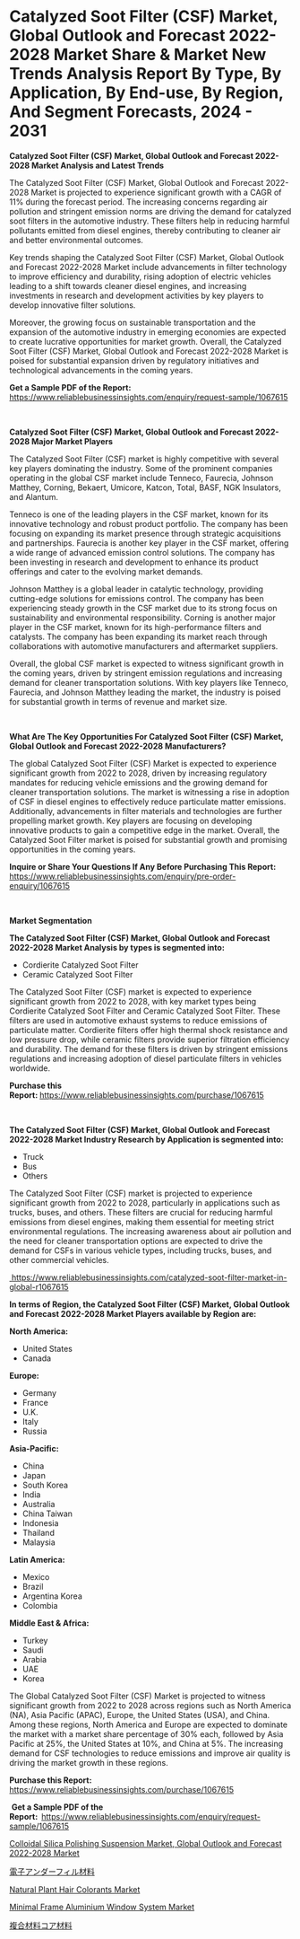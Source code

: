 <p><h1>Catalyzed Soot Filter (CSF) Market, Global Outlook and Forecast 2022-2028 Market Share & Market New Trends Analysis Report By Type, By Application, By End-use, By Region, And Segment Forecasts, 2024 - 2031</h1></p><p><strong>Catalyzed Soot Filter (CSF) Market, Global Outlook and Forecast 2022-2028 Market Analysis and Latest Trends</strong></p>
<p><p>The Catalyzed Soot Filter (CSF) Market, Global Outlook and Forecast 2022-2028 Market is projected to experience significant growth with a CAGR of 11% during the forecast period. The increasing concerns regarding air pollution and stringent emission norms are driving the demand for catalyzed soot filters in the automotive industry. These filters help in reducing harmful pollutants emitted from diesel engines, thereby contributing to cleaner air and better environmental outcomes.</p><p>Key trends shaping the Catalyzed Soot Filter (CSF) Market, Global Outlook and Forecast 2022-2028 Market include advancements in filter technology to improve efficiency and durability, rising adoption of electric vehicles leading to a shift towards cleaner diesel engines, and increasing investments in research and development activities by key players to develop innovative filter solutions.</p><p>Moreover, the growing focus on sustainable transportation and the expansion of the automotive industry in emerging economies are expected to create lucrative opportunities for market growth. Overall, the Catalyzed Soot Filter (CSF) Market, Global Outlook and Forecast 2022-2028 Market is poised for substantial expansion driven by regulatory initiatives and technological advancements in the coming years.</p></p>
<p><strong>Get a Sample PDF of the Report:&nbsp;</strong> <a href="https://www.reliablebusinessinsights.com/enquiry/request-sample/1067615">https://www.reliablebusinessinsights.com/enquiry/request-sample/1067615</a></p>
<p>&nbsp;</p>
<p><strong>Catalyzed Soot Filter (CSF) Market, Global Outlook and Forecast 2022-2028 Major Market Players</strong></p>
<p><p>The Catalyzed Soot Filter (CSF) market is highly competitive with several key players dominating the industry. Some of the prominent companies operating in the global CSF market include Tenneco, Faurecia, Johnson Matthey, Corning, Bekaert, Umicore, Katcon, Total, BASF, NGK Insulators, and Alantum.</p><p>Tenneco is one of the leading players in the CSF market, known for its innovative technology and robust product portfolio. The company has been focusing on expanding its market presence through strategic acquisitions and partnerships. Faurecia is another key player in the CSF market, offering a wide range of advanced emission control solutions. The company has been investing in research and development to enhance its product offerings and cater to the evolving market demands.</p><p>Johnson Matthey is a global leader in catalytic technology, providing cutting-edge solutions for emissions control. The company has been experiencing steady growth in the CSF market due to its strong focus on sustainability and environmental responsibility. Corning is another major player in the CSF market, known for its high-performance filters and catalysts. The company has been expanding its market reach through collaborations with automotive manufacturers and aftermarket suppliers.</p><p>Overall, the global CSF market is expected to witness significant growth in the coming years, driven by stringent emission regulations and increasing demand for cleaner transportation solutions. With key players like Tenneco, Faurecia, and Johnson Matthey leading the market, the industry is poised for substantial growth in terms of revenue and market size.</p></p>
<p>&nbsp;</p>
<p><strong>What Are The Key Opportunities For Catalyzed Soot Filter (CSF) Market, Global Outlook and Forecast 2022-2028 Manufacturers?</strong></p>
<p><p>The global Catalyzed Soot Filter (CSF) Market is expected to experience significant growth from 2022 to 2028, driven by increasing regulatory mandates for reducing vehicle emissions and the growing demand for cleaner transportation solutions. The market is witnessing a rise in adoption of CSF in diesel engines to effectively reduce particulate matter emissions. Additionally, advancements in filter materials and technologies are further propelling market growth. Key players are focusing on developing innovative products to gain a competitive edge in the market. Overall, the Catalyzed Soot Filter market is poised for substantial growth and promising opportunities in the coming years.</p></p>
<p><strong>Inquire or Share Your Questions If Any Before Purchasing This Report:</strong> <a href="https://www.reliablebusinessinsights.com/enquiry/pre-order-enquiry/1067615">https://www.reliablebusinessinsights.com/enquiry/pre-order-enquiry/1067615</a></p>
<p>&nbsp;</p>
<p><strong>Market Segmentation</strong></p>
<p><strong>The Catalyzed Soot Filter (CSF) Market, Global Outlook and Forecast 2022-2028 Market Analysis by types is segmented into:</strong></p>
<p><ul><li>Cordierite Catalyzed Soot Filter</li><li>Ceramic Catalyzed Soot Filter</li></ul></p>
<p><p>The Catalyzed Soot Filter (CSF) market is expected to experience significant growth from 2022 to 2028, with key market types being Cordierite Catalyzed Soot Filter and Ceramic Catalyzed Soot Filter. These filters are used in automotive exhaust systems to reduce emissions of particulate matter. Cordierite filters offer high thermal shock resistance and low pressure drop, while ceramic filters provide superior filtration efficiency and durability. The demand for these filters is driven by stringent emissions regulations and increasing adoption of diesel particulate filters in vehicles worldwide.</p></p>
<p><strong>Purchase this Report:&nbsp;</strong><a href="https://www.reliablebusinessinsights.com/purchase/1067615">https://www.reliablebusinessinsights.com/purchase/1067615</a></p>
<p>&nbsp;</p>
<p><strong>The Catalyzed Soot Filter (CSF) Market, Global Outlook and Forecast 2022-2028 Market Industry Research by Application is segmented into:</strong></p>
<p><ul><li>Truck</li><li>Bus</li><li>Others</li></ul></p>
<p><p>The Catalyzed Soot Filter (CSF) market is projected to experience significant growth from 2022 to 2028, particularly in applications such as trucks, buses, and others. These filters are crucial for reducing harmful emissions from diesel engines, making them essential for meeting strict environmental regulations. The increasing awareness about air pollution and the need for cleaner transportation options are expected to drive the demand for CSFs in various vehicle types, including trucks, buses, and other commercial vehicles.</p></p>
<p><a href="https://www.reliablebusinessinsights.com/catalyzed-soot-filter-market-in-global-r1067615">&nbsp;https://www.reliablebusinessinsights.com/catalyzed-soot-filter-market-in-global-r1067615</a></p>
<p><strong>In terms of Region, the Catalyzed Soot Filter (CSF) Market, Global Outlook and Forecast 2022-2028 Market Players available by Region are:</strong></p>
<p>
    <p> <strong> North America: </strong>
        <ul>
            <li>United States</li>
            <li>Canada</li>
        </ul>
        </p> 
    <p> <strong> Europe: </strong>
        <ul>
            <li>Germany</li>
            <li>France</li>
            <li>U.K.</li>
            <li>Italy</li>
            <li>Russia</li>
        </ul>
        </p> 
    <p> <strong> Asia-Pacific: </strong>
        <ul>
            <li>China</li>
            <li>Japan</li>
            <li>South Korea</li>
            <li>India</li>
            <li>Australia</li>
            <li>China Taiwan</li>
            <li>Indonesia</li>
            <li>Thailand</li>
            <li>Malaysia</li>
        </ul>
        </p> 
    <p> <strong> Latin America: </strong>
        <ul>
            <li>Mexico</li>
            <li>Brazil</li>
            <li>Argentina Korea</li>
            <li>Colombia</li>
        </ul>
        </p> 
    <p> <strong> Middle East & Africa: </strong>
        <ul>
            <li>Turkey</li>
            <li>Saudi</li>
            <li>Arabia</li>
            <li>UAE</li>
            <li>Korea</li>
        </ul>
    </p>
    </p>
<p><p>The Global Catalyzed Soot Filter (CSF) Market is projected to witness significant growth from 2022 to 2028 across regions such as North America (NA), Asia Pacific (APAC), Europe, the United States (USA), and China. Among these regions, North America and Europe are expected to dominate the market with a market share percentage of 30% each, followed by Asia Pacific at 25%, the United States at 10%, and China at 5%. The increasing demand for CSF technologies to reduce emissions and improve air quality is driving the market growth in these regions.</p></p>
<p><strong>Purchase this Report: </strong><a href="https://www.reliablebusinessinsights.com/purchase/1067615">https://www.reliablebusinessinsights.com/purchase/1067615</a></p>
<p>&nbsp;<strong>Get a Sample PDF of the Report:&nbsp;&nbsp;</strong><a href="https://www.reliablebusinessinsights.com/enquiry/request-sample/1067615">https://www.reliablebusinessinsights.com/enquiry/request-sample/1067615</a></p>
<p><strong></strong></p>
<p><p><a href="https://github.com/maudAbbott7/Market-Research-Report-List-1/blob/main/colloidal-silica-polishing-suspension-market-global-outlook-and-forecast-2022-2028-market.md">Colloidal Silica Polishing Suspension Market, Global Outlook and Forecast 2022-2028 Market</a></p><p><a href="https://github.com/decker5351/Market-Research-Report-List-1/blob/main/275400486943.md">電子アンダーフィル材料</a></p><p><a href="https://issuu.com/reportprime-2/docs/natural-plant-hair-colorants-market-size-2030.pptx">Natural Plant Hair Colorants Market</a></p><p><a href="https://issuu.com/reportprime-2/docs/minimal-frame-aluminium-window-system-market-size-">Minimal Frame Aluminium Window System Market</a></p><p><a href="https://github.com/KaydenJohns1964/Market-Research-Report-List-1/blob/main/213391786942.md">複合材料コア材料</a></p></p>